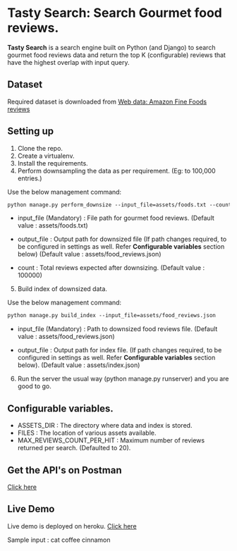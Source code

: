 # Tasty Search: Search Gourmet food reviews.
**Tasty Search** is a search engine built on Python (and Django) to search gourmet food reviews data and return the top K (configurable) reviews that have the highest overlap with input query.

## Dataset
Required dataset is downloaded from [Web data: Amazon Fine Foods reviews](http://snap.stanford.edu/data/web-FineFoods.html)

## Setting up
1. Clone the repo.
2. Create a virtualenv. 
3. Install the requirements.
4. Perform downsampling the data as per requirement. (Eg: to 100,000 entries.)

Use the below management command:

```html
python manage.py perform_downsize --input_file=assets/foods.txt --count=100000
```
* input_file (Mandatory) : File path for gourmet food reviews. (Default value : assets/foods.txt)

* output_file : Output path for downsized file (If path changes required, to be configured in settings as well. Refer **Configurable variables** section below) (Default value : assets/food_reviews.json)
      
* count : Total reviews expected after downsizing. (Default value : 100000)
      
5. Build index of downsized data.

Use the below management command:

```html
python manage.py build_index --input_file=assets/food_reviews.json
```
* input_file (Mandatory) : Path to downsized food reviews file. (Default value : assets/food_reviews.json)

* output_file : Output path for index file. (If path changes required, to be configured in settings as well. Refer **Configurable variables** section below). (Default value : assets/index.json)

6. Run the server the usual way (python manage.py runserver) and you are good to go.

## Configurable variables.

* ASSETS_DIR : The directory where data and index is stored.
* FILES : The location of various assets available.
* MAX_REVIEWS_COUNT_PER_HIT : Maximum number of reviews returned per search. (Defaulted to 20).

## Get the API's on Postman
[Click here](https://www.getpostman.com/collections/2522489d4e71503df409)

## Live Demo
Live demo is deployed on heroku. [Click here](https://gourmet-hunt.herokuapp.com/search/)

Sample input : cat coffee cinnamon
